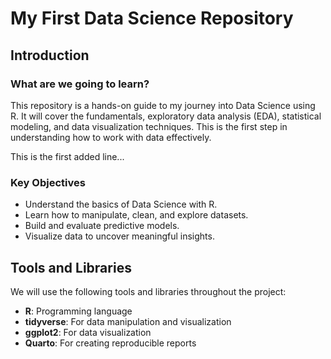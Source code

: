 # My First Data Science Repository

## Introduction

### What are we going to learn?
This repository is a hands-on guide to my journey into Data Science using R. It will cover the fundamentals, exploratory data analysis (EDA), statistical modeling, and data visualization techniques. This is the first step in understanding how to work with data effectively.

This is the first added line...

### Key Objectives
- Understand the basics of Data Science with R.
- Learn how to manipulate, clean, and explore datasets.
- Build and evaluate predictive models.
- Visualize data to uncover meaningful insights.

## Tools and Libraries
We will use the following tools and libraries throughout the project:
- **R**: Programming language
- **tidyverse**: For data manipulation and visualization
- **ggplot2**: For data visualization
- **Quarto**: For creating reproducible reports
